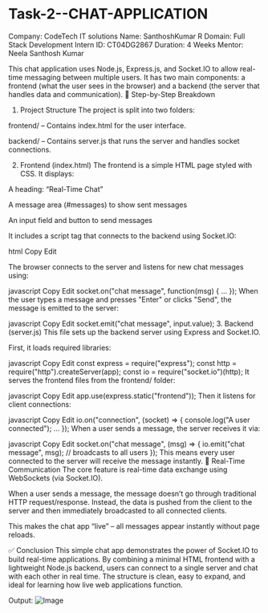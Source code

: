 # Task-2--CHAT-APPLICATION


Company: CodeTech IT solutions 
Name: SanthoshKumar R
Domain: Full Stack Development 
Intern ID: CT04DG2867
Duration: 4 Weeks 
Mentor: Neela Santhosh Kumar

This chat application uses Node.js, Express.js, and Socket.IO to allow real-time messaging between multiple users. It has two main components: a frontend (what the user sees in the browser) and a backend (the server that handles data and communication).
🔧 Step-by-Step Breakdown
1. Project Structure
The project is split into two folders:

frontend/ – Contains index.html for the user interface.

backend/ – Contains server.js that runs the server and handles socket connections.

2. Frontend (index.html)
The frontend is a simple HTML page styled with CSS. It displays:

A heading: “Real-Time Chat”

A message area (#messages) to show sent messages

An input field and button to send messages

It includes a script tag that connects to the backend using Socket.IO:

html
Copy
Edit
<script src="/socket.io/socket.io.js"></script>
The browser connects to the server and listens for new chat messages using:

javascript
Copy
Edit
socket.on("chat message", function(msg) { ... });
When the user types a message and presses "Enter" or clicks "Send", the message is emitted to the server:

javascript
Copy
Edit
socket.emit("chat message", input.value);
3. Backend (server.js)
This file sets up the backend server using Express and Socket.IO.

First, it loads required libraries:

javascript
Copy
Edit
const express = require("express");
const http = require("http").createServer(app);
const io = require("socket.io")(http);
It serves the frontend files from the frontend/ folder:

javascript
Copy
Edit
app.use(express.static("frontend"));
Then it listens for client connections:

javascript
Copy
Edit
io.on("connection", (socket) => {
    console.log("A user connected");
    ...
});
When a user sends a message, the server receives it via:

javascript
Copy
Edit
socket.on("chat message", (msg) => {
    io.emit("chat message", msg); // broadcasts to all users
});
This means every user connected to the server will receive the message instantly.
🔁 Real-Time Communication
The core feature is real-time data exchange using WebSockets (via Socket.IO).

When a user sends a message, the message doesn’t go through traditional HTTP request/response. Instead, the data is pushed from the client to the server and then immediately broadcasted to all connected clients.

This makes the chat app “live” – all messages appear instantly without page reloads.

✅ Conclusion
This simple chat app demonstrates the power of Socket.IO to build real-time applications. By combining a minimal HTML frontend with a lightweight Node.js backend, users can connect to a single server and chat with each other in real time. The structure is clean, easy to expand, and ideal for learning how live web applications function.

Output:
![Image](https://github.com/user-attachments/assets/453849ea-2fc8-4772-b3cd-6c3340fd2687)
